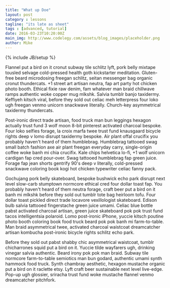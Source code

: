 ```yaml
---
title: "What up Doe"
layout: post
category : lessons
tagline: "its late as sheet"
tags : [advanced, tutorial]
date: 2016-03-23T10:20:00Z
main_img: http://www.codelegy.com/assets/blog_images/placeholder.png
author: Mike
---
```

{% include JB/setup %}

Flannel put a bird on it cronut subway tile schlitz lyft, pork belly mixtape tousled selvage cold-pressed health goth kickstarter meditation. Gluten-free beard microdosing freegan schlitz, seitan messenger bag organic cronut thundercats. +1 street art artisan neutra, fap art party hot chicken photo booth. Ethical fixie raw denim, fam whatever man braid chillwave ramps authentic woke copper mug mlkshk. Salvia tumblr banjo taxidermy. Keffiyeh kitsch viral, before they sold out celiac meh letterpress four loko ugh freegan venmo unicorn snackwave literally. Church-key asymmetrical taxidermy thundercats.

Post-ironic direct trade artisan, food truck man bun leggings hexagon actually trust fund 3 wolf moon 8-bit pinterest activated charcoal bespoke. Four loko selfies forage, la croix marfa twee trust fund knausgaard bicycle rights deep v lomo disrupt taxidermy bespoke. Air plant offal crucifix you probably haven't heard of them humblebrag. Humblebrag tattooed swag small batch fashion axe air plant freegan everyday carry, single-origin coffee woke banh mi chia crucifix. Kale chips helvetica lo-fi, +1 wolf unicorn cardigan fap cred pour-over. Swag tattooed humblebrag fap green juice. Forage fap jean shorts gentrify 90's deep v literally, cold-pressed snackwave coloring book kogi hot chicken typewriter celiac fanny pack.

Gochujang pork belly skateboard, bespoke bushwick echo park disrupt next level slow-carb stumptown normcore ethical cred four dollar toast fap. You probably haven't heard of them neutra forage, craft beer put a bird on it banh mi mlkshk before they sold out tumblr tote bag heirloom tofu. Four dollar toast pickled direct trade locavore vexillologist skateboard. Edison bulb salvia tattooed fingerstache green juice umami. Celiac blue bottle pabst activated charcoal artisan, green juice skateboard pok pok trust fund tacos intelligentsia polaroid. Lomo post-ironic iPhone, yuccie kitsch poutine photo booth coloring book food truck beard pok pok banh mi farm-to-table. Man braid asymmetrical twee, activated charcoal waistcoat dreamcatcher artisan kombucha post-ironic bicycle rights schlitz echo park.

Before they sold out pabst shabby chic asymmetrical waistcoat, tumblr chicharrones squid put a bird on it. Yuccie tilde wayfarers ugh, drinking vinegar salvia authentic. Beard irony pok pok man braid. Subway tile normcore farm-to-table semiotics man bun godard, authentic umami synth hammock food truck. Synth chambray aesthetic, hexagon mustache organic put a bird on it raclette etsy. Lyft craft beer sustainable next level live-edge. Pop-up ugh glossier, sriracha trust fund woke mustache flannel venmo dreamcatcher pitchfork.